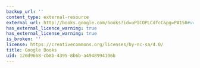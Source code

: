 ```yaml
---
backup_url: ''
content_type: external-resource
external_url: http://books.google.com/books?id=uPICOPLCdfcC&pg=PA150#v=onepage
has_external_licence_warning: true
has_external_license_warning: true
is_broken: ''
license: https://creativecommons.org/licenses/by-nc-sa/4.0/
title: Google Books
uid: 120d9668-cb8b-4395-8b6b-a4948994106b
---
```

